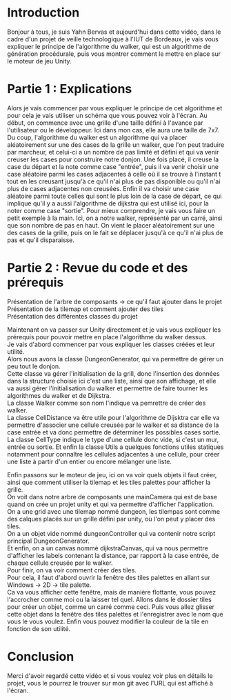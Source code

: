 # Introduction

Bonjour à tous, je suis Yahn Bervas et aujourd'hui dans cette vidéo, dans le cadre d'un projet de veille technologique à l'IUT de Bordeaux, je vais vous expliquer le principe de l'algorithme du walker, qui est un algorithme de génération procédurale, puis vous montrer comment le mettre en place sur le moteur de jeu Unity.

# Partie 1 : Explications

Alors je vais commencer par vous expliquer le principe de cet algorithme et pour cela je vais utiliser un schéma que vous pouvez voir à l'écran.
Au début, on commence avec une grille d'une taille défini à l'avance par l'utilisateur ou le développeur. Ici dans mon cas, elle aura une taille de 7x7.
Du coup, l'algorithme du walker est un algorithme qui va placer aléatoirement sur une des cases de la grille un walker, que l'on peut traduire par marcheur, et celui-ci a un nombre de pas limité et défini et qui va venir creuser les cases pour construire notre donjon.
Une fois placé, il creuse la case du départ et la note comme case "entrée", puis il va venir choisir une case aléatoire parmi les cases adjacentes à celle où il se trouve à l'instant t tout en les creusant jusqu'à ce qu'il n'ai plus de pas disponible ou qu'il n'ai plus de cases adjacentes non creusées.
Enfin il va choisir une case aléatoire parmi toute celles qui sont le plus loin de la case de départ, ce qui implique qu'il y a aussi l'algorithme de dijkstra qui est utilisé ici, pour la noter comme case "sortie".
Pour mieux comprendre, je vais vous faire un petit exemple à la main.
Ici, on a notre walker, représenté par un carré, ainsi que son nombre de pas en haut. On vient le placer aléatoirement sur une des cases de la grille, puis on le fait se déplacer jusqu'à ce qu'il n'ai plus de pas et qu'il disparaisse. 

# Partie 2 : Revue du code et des prérequis

Présentation de l'arbre de composants -> ce qu'il faut ajouter dans le projet  
Présentation de la tilemap et comment ajouter des tiles  
Présentation des différentes classes du projet  

Maintenant on va passer sur Unity directement et je vais vous expliquer les prérequis pour pouvoir mettre en place l'algorithme du walker dessus.  
Je vais d'abord commencer par vous expliquer les classes créées et leur utilité.  
Alors nous avons la classe DungeonGenerator, qui va permettre de gérer un peu tout le donjon.  
Cette classe va gérer l'initialisation de la grill, donc l'insertion des données dans la structure choisie ici c'est une liste, ainsi que son affichage, et elle va aussi gérer l'initialisation du walker et permettre de faire tourner les algorithmes du walker et de Dijkstra.  
La classe Walker comme son nom l'indique va pemrettre de créer des walker.  
La classe CellDistance va être utile pour l'algorithme de Dijsktra car elle va permettre d'associer une cellule creusée par le walker et sa distance de la case entrée et va donc permettre de déterminer les possibles cases sortie.  
La classe CellType indique le type d'une cellule donc vide, si c'est un mur, entrée ou sortie.
Et enfin la classe Utils a quelques fonctions utiles statiques notamment pour connaître les cellules adjacentes à une cellule, pour créer une liste à partir d'un entier ou encore mélanger une liste.

Enfin passons sur le moteur de jeu, ici on va voir quels objets il faut créer, ainsi que comment utiliser la tilemap et les tiles palettes pour afficher la grille.  
On voit dans notre arbre de composants une mainCamera qui est de base quand on crée un projet unity et qui va permettre d'afficher l'application.  
On a une grid avec une tilemap nommé dungeon, les tilempas sont comme des calques placés sur un grille défini par unity, où l'on peut y placer des tiles.  
On a un objet vide nommé dungeonController qui va contenir notre script principal DungeonGenerator.  
Et enfin, on a un canvas nommé dijkstraCanvas, qui va nous permettre d'afficher les labels contenant la distance, par rapport à la case entrée, de chaque cellule creusée par le walker.  
Pour finir, on va voir comment créer des tiles.  
Pour cela, il faut d'abord ouvrir la fenêtre des tiles palettes en allant sur Windows -> 2D -> tile palette.  
Ca va vous afficher cette fenêtre, mais de manière flottante, vous pouvez l'accrocher comme moi ou la laisser tel quel.
Allons dans le dossier tiles pour créer un objet, comme un carré comme ceci. Puis vous allez glisser cette objet dans la fenêtre des tiles palettes et l'enregistrer avec le nom que vous le vous voulez. Enfin vous pouvez modifier la couleur de la tile en fonction de son utilité.  

# Conclusion

Merci d'avoir regardé cette vidéo et si vous voulez voir plus en détails le projet, vous le pourrez le trouver sur mon git avec l'URL qui est affiché à l'écran.